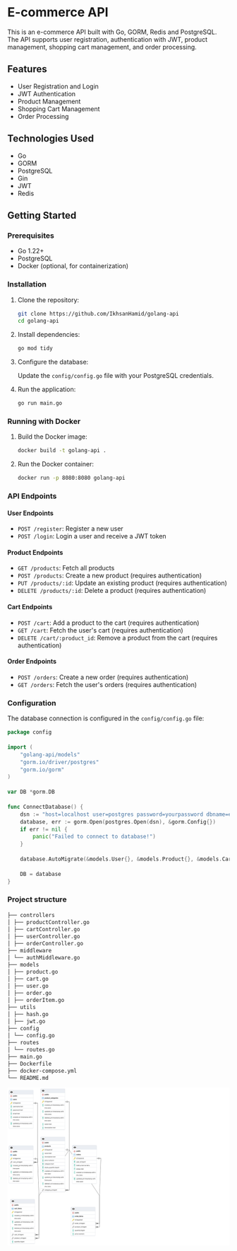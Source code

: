 # E-commerce API

This is an e-commerce API built with Go, GORM, Redis and PostgreSQL. The API supports user registration, authentication with JWT, product management, shopping cart management, and order processing.

## Features

- User Registration and Login
- JWT Authentication
- Product Management
- Shopping Cart Management
- Order Processing

## Technologies Used

- Go
- GORM
- PostgreSQL
- Gin
- JWT
- Redis

## Getting Started

### Prerequisites

- Go 1.22+
- PostgreSQL
- Docker (optional, for containerization)

### Installation

1. Clone the repository:

   ```sh
   git clone https://github.com/IkhsanHamid/golang-api
   cd golang-api
   ```

2. Install dependencies:

   ```sh
   go mod tidy
   ```

3. Configure the database:

   Update the `config/config.go` file with your PostgreSQL credentials.

4. Run the application:

   ```sh
   go run main.go
   ```

### Running with Docker

1. Build the Docker image:

   ```sh
   docker build -t golang-api .
   ```

2. Run the Docker container:

   ```sh
   docker run -p 8080:8080 golang-api
   ```

### API Endpoints

#### User Endpoints

- `POST /register`: Register a new user
- `POST /login`: Login a user and receive a JWT token

#### Product Endpoints

- `GET /products`: Fetch all products
- `POST /products`: Create a new product (requires authentication)
- `PUT /products/:id`: Update an existing product (requires authentication)
- `DELETE /products/:id`: Delete a product (requires authentication)

#### Cart Endpoints

- `POST /cart`: Add a product to the cart (requires authentication)
- `GET /cart`: Fetch the user's cart (requires authentication)
- `DELETE /cart/:product_id`: Remove a product from the cart (requires authentication)

#### Order Endpoints

- `POST /orders`: Create a new order (requires authentication)
- `GET /orders`: Fetch the user's orders (requires authentication)

### Configuration

The database connection is configured in the `config/config.go` file:

```go
package config

import (
    "golang-api/models"
    "gorm.io/driver/postgres"
    "gorm.io/gorm"
)

var DB *gorm.DB

func ConnectDatabase() {
    dsn := "host=localhost user=postgres password=yourpassword dbname=ecommerce port=5432 sslmode=disable"
    database, err := gorm.Open(postgres.Open(dsn), &gorm.Config{})
    if err != nil {
        panic("Failed to connect to database!")
    }

    database.AutoMigrate(&models.User{}, &models.Product{}, &models.Cart{}, &models.Order{}, &models.OrderItem{})

    DB = database
}
```

### Project structure

```
├── controllers
│ ├── productController.go
│ ├── cartController.go
│ ├── userController.go
│ ├── orderController.go
├── middleware
│ └── authMiddleware.go
├── models
│ ├── product.go
│ ├── cart.go
│ ├── user.go
│ ├── order.go
│ ├── orderItem.go
├── utils
│ ├── hash.go
│ ├── jwt.go
├── config
│ └── config.go
├── routes
│ └── routes.go
├── main.go
├── Dockerfile
├── docker-compose.yml
└── README.md
```

![ERD](ERD.png)

